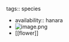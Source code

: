 tags:: species

- availability:: hanara
- ![image.png](https://peach-geographical-bat-397.mypinata.cloud/ipfs/QmZeuBQSRkEYSVMTuH5cgr5VR55DaVUQJMeWQFULVEAVBQ)
- [[flower]]